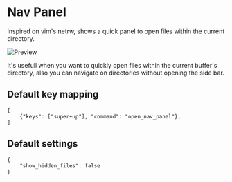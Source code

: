 # Nav Panel

Inspired on vim's netrw, shows a quick panel to open files within the current directory.

![Preview](http://sahib.io/nav_panel.gif)

It's usefull when you want to quickly open files within the current buffer's directory, also you can navigate on directories without opening the side bar.

## Default key mapping
```
[
    {"keys": ["super+up"], "command": "open_nav_panel"},
]
```

## Default settings
```
{
    "show_hidden_files": false
}
```
